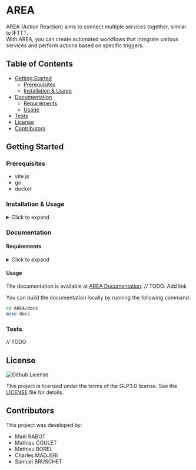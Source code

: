 # AREA

AREA (Action Reaction) aims to connect multiple services together, similar to IFTTT.<br>
With AREA, you can create automated workflows that integrate various services and perform actions based on specific triggers.

## Table of Contents

- [Getting Started](#getting-started)
    - [Prerequisites](#prerequisites)
    - [Installation & Usage](#installation--usage)
- [Documentation](#documentation)
    - [Requirements](#requirements)
    - [Usage](#usage)
- [Tests](#tests)
- [License](#license)
- [Contributors](#contributors)

## Getting Started

### Prerequisites

- vite js
- go
- docker

### Installation & Usage

<details>
<summary>Click to expand</summary>

1. Clone the repo
```sh
git clone git@github.com:ASM-Studios/AREA.git
```

2. Install NPM packages
```sh
cd AREA/client-web
npm install
```

3. Install Go packages
```sh
cd AREA/server
<TODO>
```

4. Run the project
```sh
cd AREA/client-web
npm run start
```
```sh
cd AREA/server
go run ./...
```
</details>

### Documentation

#### Requirements

<details>
<summary>Click to expand</summary>

- Python
- sphinx
- spinx_rtd_theme

sphinx and sphinx_rtd_theme can be installed using pip

</details>

#### Usage

The documentation is available at [AREA Documentation](). // TODO: Add link

You can build the documentation locally by running the following command:
```sh
cd AREA/docs
make docs
```

### Tests

// TODO

## License

![Github License](https://img.shields.io/badge/license-GLP3.0-yellowgreen.svg)

This project is licensed under the terms of the GLP3.0 license. See the [LICENSE](LICENSE) file for details.

## Contributors

This project was developed by:

- Maël RABOT
- Mathieu COULET
- Mathieu BOREL
- Charles MADJERI
- Samuel BRUSCHET
